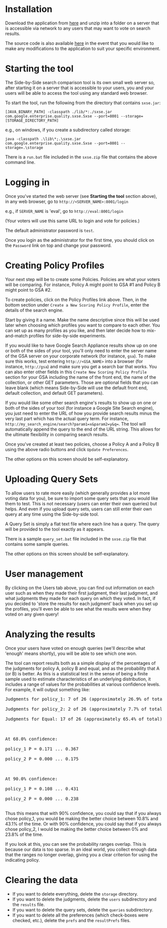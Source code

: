 # Installation #
Download the application from [here](http://sxse.googlecode.com/files/sxse.zip) and unzip into a folder on a server that is accessible via network to any users that may want to vote on search results.

The source code is also available [here](http://sxse.googlecode.com/files/sxse-src.zip) in the event that you would like to make any modifications to the application to suit your specific environment.

# Starting the tool #
The Side-by-Side search comparison tool is its own small web server so, after starting it on a server that is accessible to your users, you and your users will be able to access the tool using any standard web browser.

To start the tool, run the following from the directory that contains `sxse.jar`:
```
[JAVA_BINARY_PATH] -classpath ./lib/*:./sxse.jar com.google.enterprise.quality.sxse.Sxse --port=8001 --storage=[STORAGE_DIRECTORY_PATH]
```
e.g., on windows, if you create a subdirectory called storage:
```
java -classpath .\lib\*;.\sxse.jar com.google.enterprise.quality.sxse.Sxse --port=8001 --storage=.\storage
```
There is a `run.bat` file included in the `sxse.zip` file that contains the above command line.


# Logging in #
Once you've started the web server (see **Starting the tool** section above), in any web browser, go to `http://<SERVER_NAME>:8001/login`

e.g., if `SERVER_NAME` is 'eval', go to `http://eval:8001/login`

(Your voters will use this same URL to login and vote for policies.)

The default administrator password is `test`.

Once you login as the administrator for the first time, you should click on the `Password` link on top and change your password.

# Creating Policy Profiles #
Your next step will be to create some Policies.  Policies are what your voters will be comparing.  For instance, Policy A might point to GSA #1 and Policy B might point to GSA #2.

To create policies, click on the Policy Profiles link above.  Then, in the bottom section under `Create a New Scoring Policy Profile`, enter the details of the search engine.

Start by giving it a name.  Make the name descriptive since this will be used later when choosing which profiles you want to compare to each other.  You can set up as many profiles as you like, and then later decide how to mix-and-match profiles for side-by-side experiments.

If you would like to have Google Search Appliance results show up on one or both of the sides of your tool, you'll only need to enter the server name of the GSA server on your corporate network (for instance, `gsa`).  To make sure this works, test entering `http://<GSA_NAME>` into a browser (for instance, `http://gsa`) and make sure you get a search bar that works.  You can also enter other fields in this `Create New Scoring Policy Profile` section for your GSA including the name of the front end, the name of the collection, or other GET parameters.  Those are optional fields that you can leave blank (which means Side-by-Side will use the default front end, default collection, and default GET parameters).

If you would like some other search engine's results to show up on one or both of the sides of your tool (for instance a Google Site Search engine), you just need to enter the URL of how you provide search results minus the very last part which has the actual query term.  For instance, `http://my_search_engine/search?param1=x&param2=y&q=`.  The tool will automatically append the query to the end of the URL string.  This allows for the ultimate flexibility in comparing search results.

Once you've created at least two policies, choose a Policy A and a Policy B using the above radio buttons and click `Update Preferences`.

The other options on this screen should be self-explanatory.

# Uploading Query Sets #
To allow users to rate more easily (which generally provides a lot more voting data for you), be sure to import some query sets that you would like them to test.  This is not necessary (users can enter their own queries) but helps.  And even if you upload query sets, users can still enter their own query at any time using the Side-by-side tool.

A Query Set is simply a flat text file where each line has a query.  The query will be provided to the tool exactly as it appears.

There is a sample `query_set.bat` file included in the `sxse.zip` file that contains some sample queries.


The other options on this screen should be self-explanatory.

# User management #
By clicking on the Users tab above, you can find out information on each user such as when they made their first judgment, their last judgment, and what judgments they made for each query on which they voted.  In fact, if you decided to 'store the results for each judgment' back when you set up the profiles, you'll even be able to see what the results were when they voted on any given query!


# Analyzing the results #
Once your users have voted on enough queries (we'll describe what 'enough' means shortly), you will be able to see which one won.

The tool can report results both as a simple display of the percentages of the judgments for policy A, policy B and equal, and as the probability that A (or B) is better.  As this is a statistical test in the sense of being a finite sample used to estimate characteristics of an underlying distribution, it includes a range of values for the probabilities at various confidence levels.  For example, it will output something like:

<pre>
Judgments for policy_1: 7 of 26 (approximately 26.9% of total)<br>
Judgments for policy_2: 2 of 26 (approximately 7.7% of total)<br>
Judgments for Equal: 17 of 26 (approximately 65.4% of total)<br>
<br>
At 68.0% confidence:<br>
policy_1 P = 0.171 ... 0.367<br>
policy_2 P = 0.000 ... 0.175<br>
<br>
At 90.0% confidence:<br>
policy_1 P = 0.108 ... 0.431<br>
policy_2 P = 0.000 ... 0.238<br>
</pre>

Thus this means that with 90% confidence, you could say that if you always chose policy\_1, you would be making the better choice between 10.8% and 43.1% of the time.  Or with 90% confidence, you could say that if you always chose policy\_2, I would be making the better choice between 0% and 23.8% of the time.

If you look at this, you can see the probability ranges overlap.  This is because our data is too sparse.  In an ideal world, you collect enough data that the ranges no longer overlap, giving you a clear criterion for using the indicating policy.

# Clearing the data #
  * If you want to delete everything, delete the `storage` directory.
  * If you want to delete the judgments, delete the `users` subdirectory and the `results` file.
  * If you want to delete the query sets, delete the `queries` subdirectory.
  * If you want to delete all the preferences (which check-boxes were checked, etc.), delete the `prefs` and the `resultPrefs` files.